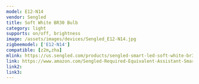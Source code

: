 ```yaml
---
model: E12-N14
vendor: Sengled
title: Soft White BR30 Bulb
category: light
supports: on/off, brightness
image: /assets/images/devices/Sengled_E12-N14.jpg
zigbeemodel: ['E12-N14']
compatible: [z2m,zha]
mlink: https://us.sengled.com/products/sengled-smart-led-soft-white-br30-bulb
link: https://www.amazon.com/Sengled-Required-Equivalent-Assistant-SmartThings/dp/B074QPM8T2
link2: 
link3: 
---
```

